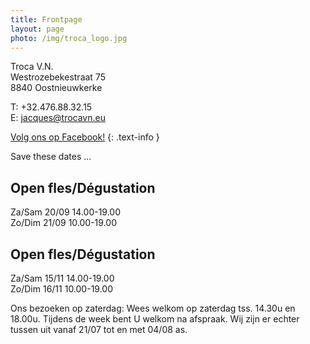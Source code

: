 ```yaml
---
title: Frontpage 
layout: page
photo: /img/troca_logo.jpg
---
```

Troca V.N.  
Westrozebekestraat 75  
8840 Oostnieuwkerke

T: +32.476.88.32.15  
E: jacques@trocavn.eu

[Volg ons op Facebook!](http://www.facebook.be/TrocaVinsNaturels)
{: .text-info }

Save these dates ...

Open fles/Dégustation
---------------------    
Za/Sam 20/09 14.00-19.00  
Zo/Dim 21/09 10.00-19.00

Open fles/Dégustation 
---------------------  
Za/Sam 15/11 14.00-19.00   
Zo/Dim 16/11 10.00-19.00  

Ons bezoeken op zaterdag:   Wees welkom op zaterdag tss. 14.30u en 18.00u.   Tijdens de week bent U welkom na afspraak.   Wij zijn er echter tussen uit vanaf 21/07 tot en met 04/08 as.



